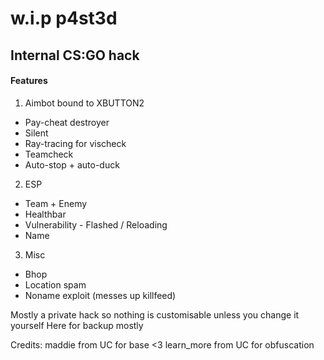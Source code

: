 # w.i.p p4st3d
## Internal CS:GO hack

#### Features
1. Aimbot bound to XBUTTON2
  * Pay-cheat destroyer
  * Silent
  * Ray-tracing for vischeck
  * Teamcheck
  * Auto-stop + auto-duck
2. ESP
  * Team + Enemy
  * Healthbar
  * Vulnerability - Flashed / Reloading
  * Name
3. Misc
  * Bhop
  * Location spam
  * Noname exploit (messes up killfeed)

Mostly a private hack so nothing is customisable unless you change it yourself
Here for backup mostly

Credits:
maddie from UC for base <3
learn_more from UC for obfuscation 
